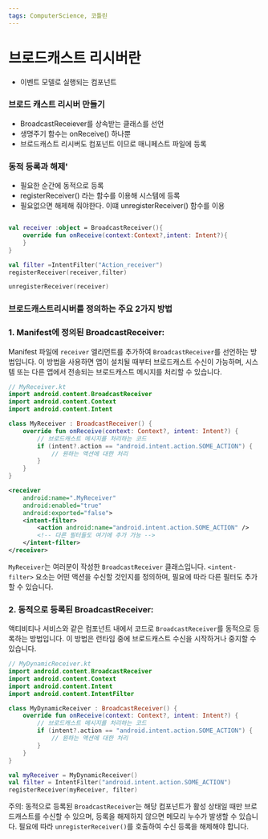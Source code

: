 ```yaml
---
tags: ComputerScience, 코틀린
---
```

# 브로드캐스트 리시버란

- 이벤트 모델로 실행되는 컴포넌트


### 브로드 캐스트 리시버 만들기

- BroadcastReceiever를 상속받는 클래스를 선언
- 생명주기 함수는 onReceive() 하나뿐
- 브로드캐스트 리시버도 컴포넌트 이므로 매니페스트 파일에 등록

### 동적 등록과 해제'

- 필요한 순간에 동적으로 등록
- registerReceiver() 라는 함수를 이용해 시스템에 등록
- 필요없으면 해제해 줘야한다. 이떄 unregisterReceiver() 함수를 이용

``` kotlin

val receiver :object = BroadcastReceiver(){
	override fun onReceive(context:Context?,intent: Intent?){
	}
}

val filter =IntentFilter("Action_receiver")
registerReceiver(receiver,filter)

unregisterReceiver(receiver)
```


### 브로드캐스트리시버를 정의하는 주요 2가지 방법

### 1. **Manifest에 정의된 BroadcastReceiver:**

Manifest 파일에 `receiver` 엘리먼트를 추가하여 `BroadcastReceiver`를 선언하는 방법입니다. 이 방법을 사용하면 앱이 설치될 때부터 브로드캐스트 수신이 가능하며, 시스템 또는 다른 앱에서 전송되는 브로드캐스트 메시지를 처리할 수 있습니다.

``` kotlin
// MyReceiver.kt
import android.content.BroadcastReceiver
import android.content.Context
import android.content.Intent

class MyReceiver : BroadcastReceiver() {
    override fun onReceive(context: Context?, intent: Intent?) {
        // 브로드캐스트 메시지를 처리하는 코드
        if (intent?.action == "android.intent.action.SOME_ACTION") {
            // 원하는 액션에 대한 처리
        }
    }
}
```

``` xml
<receiver
    android:name=".MyReceiver"
    android:enabled="true"
    android:exported="false">
    <intent-filter>
        <action android:name="android.intent.action.SOME_ACTION" />
        <!-- 다른 필터들도 여기에 추가 가능 -->
    </intent-filter>
</receiver>
```


`MyReceiver`는 여러분이 작성한 `BroadcastReceiver` 클래스입니다. `<intent-filter>` 요소는 어떤 액션을 수신할 것인지를 정의하며, 필요에 따라 다른 필터도 추가할 수 있습니다.

### 2. **동적으로 등록된 BroadcastReceiver:**

액티비티나 서비스와 같은 컴포넌트 내에서 코드로 `BroadcastReceiver`를 동적으로 등록하는 방법입니다. 이 방법은 런타임 중에 브로드캐스트 수신을 시작하거나 중지할 수 있습니다.

``` kotlin
// MyDynamicReceiver.kt
import android.content.BroadcastReceiver
import android.content.Context
import android.content.Intent
import android.content.IntentFilter

class MyDynamicReceiver : BroadcastReceiver() {
    override fun onReceive(context: Context?, intent: Intent?) {
        // 브로드캐스트 메시지를 처리하는 코드
        if (intent?.action == "android.intent.action.SOME_ACTION") {
            // 원하는 액션에 대한 처리
        }
    }
}
```

``` kotlin
val myReceiver = MyDynamicReceiver()
val filter = IntentFilter("android.intent.action.SOME_ACTION")
registerReceiver(myReceiver, filter)
```

주의: 동적으로 등록된 `BroadcastReceiver`는 해당 컴포넌트가 활성 상태일 때만 브로드캐스트를 수신할 수 있으며, 등록을 해제하지 않으면 메모리 누수가 발생할 수 있습니다. 필요에 따라 `unregisterReceiver()`를 호출하여 수신 등록을 해제해야 합니다.